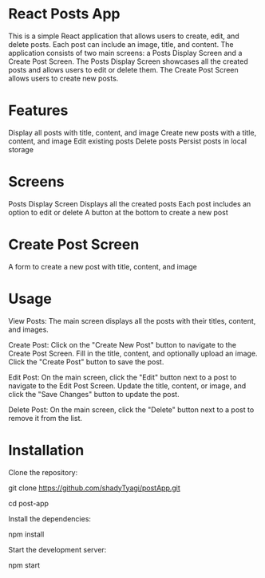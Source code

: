 # React Posts App

This is a simple React application that allows users to create, edit, and delete posts. Each post can include an image, title, and content. The application consists of two main screens: a Posts Display Screen and a Create Post Screen. The Posts Display Screen showcases all the created posts and allows users to edit or delete them. The Create Post Screen allows users to create new posts.

# Features
Display all posts with title, content, and image
Create new posts with a title, content, and image
Edit existing posts
Delete posts
Persist posts in local storage

# Screens
Posts Display Screen
Displays all the created posts
Each post includes an option to edit or delete
A button at the bottom to create a new post

# Create Post Screen
A form to create a new post with title, content, and image

# Usage

View Posts: The main screen displays all the posts with their titles, content, and images.

Create Post: Click on the "Create New Post" button to navigate to the Create Post Screen. Fill in the title, content, and optionally upload an image. Click the "Create Post" button to save the post.

Edit Post: On the main screen, click the "Edit" button next to a post to navigate to the Edit Post Screen. Update the title, content, or image, and click the "Save Changes" button to update the post.

Delete Post: On the main screen, click the "Delete" button next to a post to remove it from the list.

# Installation

Clone the repository:

git clone https://github.com/shadyTyagi/postApp.git

cd post-app

Install the dependencies:

npm install

Start the development server:

npm start
